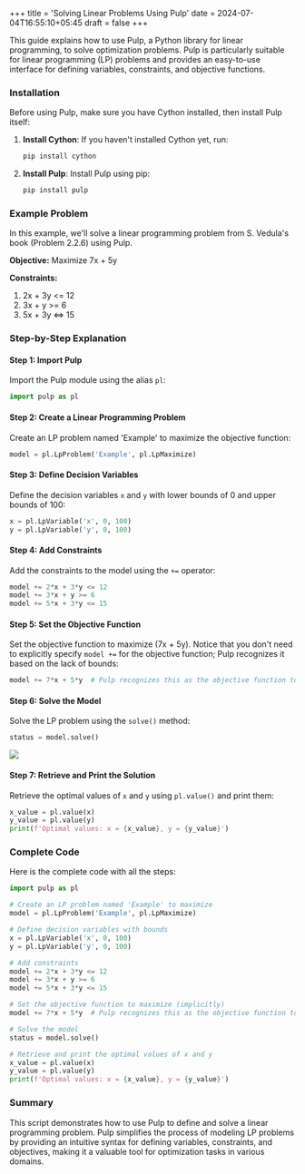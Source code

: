 +++
title = 'Solving Linear Problems Using Pulp'
date = 2024-07-04T16:55:10+05:45
draft = false
+++

This guide explains how to use Pulp, a Python library for linear programming, to solve optimization problems. Pulp is particularly suitable for linear programming (LP) problems and provides an easy-to-use interface for defining variables, constraints, and objective functions.

### Installation

Before using Pulp, make sure you have Cython installed, then install Pulp itself:

1. **Install Cython**: If you haven't installed Cython yet, run:
   ```bash
   pip install cython
   ```

2. **Install Pulp**: Install Pulp using pip:
   ```bash
   pip install pulp
   ```

### Example Problem

In this example, we'll solve a linear programming problem from S. Vedula's book (Problem 2.2.6) using Pulp.

**Objective:** Maximize 7x + 5y

**Constraints:**
1. 2x + 3y <= 12
2. 3x + y >= 6
3. 5x + 3y <=> 15

### Step-by-Step Explanation

#### Step 1: Import Pulp

Import the Pulp module using the alias `pl`:
```python
import pulp as pl
```

#### Step 2: Create a Linear Programming Problem

Create an LP problem named 'Example' to maximize the objective function:
```python
model = pl.LpProblem('Example', pl.LpMaximize)
```

#### Step 3: Define Decision Variables

Define the decision variables `x` and `y` with lower bounds of 0 and upper bounds of 100:
```python
x = pl.LpVariable('x', 0, 100)
y = pl.LpVariable('y', 0, 100)
```

#### Step 4: Add Constraints

Add the constraints to the model using the `+=` operator:
```python
model += 2*x + 3*y <= 12
model += 3*x + y >= 6
model += 5*x + 3*y <= 15
```

#### Step 5: Set the Objective Function

Set the objective function to maximize \(7x + 5y\). Notice that you don't need to explicitly specify `model +=` for the objective function; Pulp recognizes it based on the lack of bounds:
```python
model += 7*x + 5*y  # Pulp recognizes this as the objective function to maximize
```

#### Step 6: Solve the Model

Solve the LP problem using the `solve()` method:
```python
status = model.solve()
```
![](https://images2.imgbox.com/f5/63/ir1fmUIy_o.png)

#### Step 7: Retrieve and Print the Solution

Retrieve the optimal values of `x` and `y` using `pl.value()` and print them:
```python
x_value = pl.value(x)
y_value = pl.value(y)
print(f'Optimal values: x = {x_value}, y = {y_value}')
```

### Complete Code

Here is the complete code with all the steps:

```python
import pulp as pl

# Create an LP problem named 'Example' to maximize
model = pl.LpProblem('Example', pl.LpMaximize)

# Define decision variables with bounds
x = pl.LpVariable('x', 0, 100)
y = pl.LpVariable('y', 0, 100)

# Add constraints
model += 2*x + 3*y <= 12
model += 3*x + y >= 6
model += 5*x + 3*y <= 15

# Set the objective function to maximize (implicitly)
model += 7*x + 5*y  # Pulp recognizes this as the objective function to maximize

# Solve the model
status = model.solve()

# Retrieve and print the optimal values of x and y
x_value = pl.value(x)
y_value = pl.value(y)
print(f'Optimal values: x = {x_value}, y = {y_value}')
```

### Summary

This script demonstrates how to use Pulp to define and solve a linear programming problem. Pulp simplifies the process of modeling LP problems by providing an intuitive syntax for defining variables, constraints, and objectives, making it a valuable tool for optimization tasks in various domains.